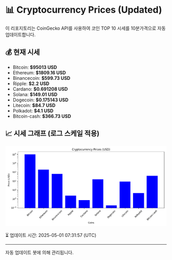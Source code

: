 
# 📊 Cryptocurrency Prices (Updated)

이 리포지토리는 CoinGecko API를 사용하여 코인 TOP 10 시세를 10분가격으로 자동 업데이트합니다.

## 💰 현재 시세
- Bitcoin: **$95013 USD**
- Ethereum: **$1809.16 USD**
- Binancecoin: **$599.73 USD**
- Ripple: **$2.2 USD**
- Cardano: **$0.691208 USD**
- Solana: **$149.01 USD**
- Dogecoin: **$0.175143 USD**
- Litecoin: **$84.7 USD**
- Polkadot: **$4.1 USD**
- Bitcoin-cash: **$366.73 USD**

## 📈 시세 그래프 (로그 스케일 적용)
![Crypto Prices](crypto_prices.png)

⏳ 업데이트 시간: 2025-05-01 07:31:57 (UTC)

---
자동 업데이트 봇에 의해 관리됩니다.
